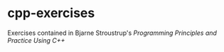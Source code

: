 # cpp-exercises
Exercises contained in Bjarne Stroustrup's *Programming Principles and Practice Using C++*

